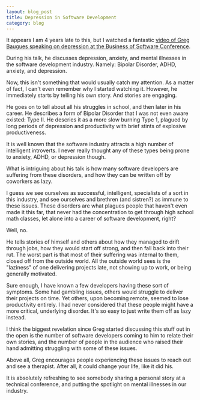 ```yaml
---
layout: blog_post
title: Depression in Software Development
category: blog
---
```


It appears I am 4 years late to this, but I watched a fantastic [video of Greg Baugues speaking on depression at the Business of Software Conference](http://baugues.com/depression).

During his talk, he discusses depression, anxiety, and mental illnesses in the software development industry. Namely: Bipolar Disorder, ADHD, anxiety, and depression.

Now, this isn't something that would usually catch my attention. As a matter of fact, I can't even remember why I started watching it. However, he immediately starts by telling his own story. And stories are engaging.

He goes on to tell about all his struggles in school, and then later in his career. He describes a form of Bipolar Disorder that I was not even aware existed: Type II. He descries it as a more slow burning Type 1, plagued by long periods of depression and productivity with brief stints of explosive productiveness.

It is well known that the software industry attracts a high number of intelligent introverts. I never really thought any of these types being prone to anxiety, ADHD, or depression though.

What is intriguing about his talk is how many software developers are suffering from these disorders, and how they can be written off by coworkers as lazy.

I guess we see ourselves as successful, intelligent, specialists of a sort in this industry, and see ourselves and brethren (and sistren?) as immune to these issues. These disorders are what plagues people that haven't even made it this far, that never had the concentration to get through high school math classes, let alone into a career of software development, right?

Well, no.

He tells stories of himself and others about how they managed to drift through jobs, how they would start off strong, and then fall back into their rut. The worst part is that most of their suffering was internal to them, closed off from the outside world. All the outside world sees is the "laziness" of one delivering projects late, not showing up to work, or being generally motivated.

Sure enough, I have known a few developers having these sort of symptoms. Some had gambling issues, others would struggle to deliver their projects on time. Yet others, upon becoming remote, seemed to lose productivity entirely. I had never considered that these people might have a more critical, underlying disorder. It's so easy to just write them off as lazy instead.

I think the biggest revelation since Greg started discussing this stuff out in the open is the number of software developers coming to him to relate their own stories, and the number of people in the audience who raised their hand admitting struggling with some of these issues.

Above all, Greg encourages people experiencing these issues to reach out and see a therapist. After all, it could change your life, like it did his.

It is absolutely refreshing to see somebody sharing a personal story at a technical conference, and putting the spotlight on mental illnesses in our industry.
